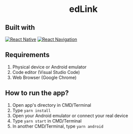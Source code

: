 <h1 align="center">edLink</h1>


## Built with
[![React Native](https://img.shields.io/badge/React_Native-0.63.4-blue.svg?style=rounded-square)](https://reactnative.dev/)
[![React Navigation](https://img.shields.io/badge/React%20Navigation-v5.9.2-orange)](https://reactnavigation.org/)

## Requirements
1. Physical device or Android emulator
2. Code editor (Visual Studio Code)
3. Web Browser (Google Chrome)

## How to run the app?
1. Open app's directory in CMD/Terminal
2. Type `yarn install`
3. Open your Android emulator or connect your real device
4. Type `yarn start` in CMD/Terminal
5. In another CMD/Terminal, type `yarn android`
